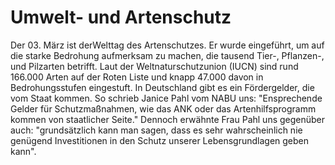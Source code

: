 # Umwelt- und Artenschutz
Der 03. März ist derWelttag des Artenschutzes. Er wurde eingeführt, um auf die starke Bedrohung aufmerksam zu machen, die tausend Tier-, Pflanzen-, und Pilzarten betrifft. Laut der Weltnaturschutzunion (IUCN) sind rund 166.000 Arten auf der Roten Liste und knapp 47.000 davon in Bedrohungsstufen eingestuft. In Deutschland gibt es ein Fördergelder, die vom Staat kommen. So schrieb Janice Pahl vom NABU uns: "Ensprechende Gelder für Schutzmaßnahmen, wie das ANK oder das Artenhilfsprogramm kommen von staatlicher Seite." Dennoch erwähnte Frau Pahl uns gegenüber auch: "grundsätzlich kann man sagen, dass es sehr  wahrscheinlich nie genügend Investitionen in den Schutz unserer Lebensgrundlagen geben kann".
